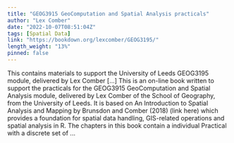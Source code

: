 ```yaml
---
title: "GEOG3915 GeoComputation and Spatial Analysis practicals"
author: "Lex Comber"
date: "2022-10-07T08:51:04Z"
tags: [Spatial Data]
link: "https://bookdown.org/lexcomber/GEOG3195/"
length_weight: "13%"
pinned: false
---
```


This contains materials to support the University of Leeds GEOG3195 module, delivered by Lex Comber [...] This is an on-line book written to support the practicals for the GEOG3915 GeoComputation and Spatial Analysis module, delivered by Lex Comber of the School of Geography, from the University of Leeds. It is based on An Introduction to Spatial Analysis and Mapping by Brunsdon and Comber (2018) (link here) which provides a foundation for spatial data handling, GIS-related operations and spatial analysis in R. The chapters in this book contain a individual Practical with a discrete set of ...
